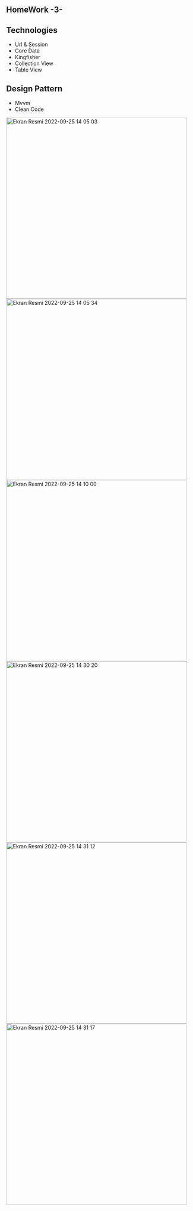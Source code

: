 ## HomeWork -3- 



## Technologies 
- Url & Session
- Core Data
- Kingfisher
- Collection View
- Table View


## Design Pattern
- Mvvm 
- Clean Code


<img width="486" alt="Ekran Resmi 2022-09-25 14 05 03" src="https://user-images.githubusercontent.com/98653691/192141268-fde5474a-36bb-4315-8fa7-f49bd5075823.png"><img width="486" alt="Ekran Resmi 2022-09-25 14 05 34" src="https://user-images.githubusercontent.com/98653691/192141270-77ecf295-97e1-4db4-b834-81687bec531f.png"><img width="486" alt="Ekran Resmi 2022-09-25 14 10 00" src="https://user-images.githubusercontent.com/98653691/192141271-015beb6d-5928-480a-a6d2-ad9a042c0ed3.png"><img width="486" alt="Ekran Resmi 2022-09-25 14 30 20" src="https://user-images.githubusercontent.com/98653691/192141275-63cbdbc7-49ac-4ebe-9f97-86f01eaa9c78.png"><img width="486" alt="Ekran Resmi 2022-09-25 14 31 12" src="https://user-images.githubusercontent.com/98653691/192141276-108f27f4-910d-4bc0-a1ab-5b83e1aa95fb.png"><img width="486" alt="Ekran Resmi 2022-09-25 14 31 17" src="https://user-images.githubusercontent.com/98653691/192141279-f3a3ebeb-243d-486a-b8d8-80b685183b30.png">

